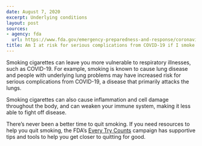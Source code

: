```yaml
---
date: August 7, 2020
excerpt: Underlying conditions
layout: post
sources:
- agency: fda
  url: https://www.fda.gov/emergency-preparedness-and-response/coronavirus-disease-2019-covid-19/covid-19-frequently-asked-questions
title: Am I at risk for serious complications from COVID-19 if I smoke cigarettes? 
---
```


Smoking cigarettes can leave you more vulnerable to respiratory illnesses, such as COVID-19. For example, smoking is known to cause lung disease and people with underlying lung problems may have increased risk for serious complications from COVID-19, a disease that primarily attacks the lungs. 

Smoking cigarettes can also cause inflammation and cell damage throughout the body, and can weaken your immune system, making it less able to fight off disease.

There’s never been a better time to quit smoking. If you need resources to help you quit smoking, the FDA’s [Every Try Counts](https://smokefree.gov/everytrycounts/) campaign has supportive tips and tools to help you get closer to quitting for good.
